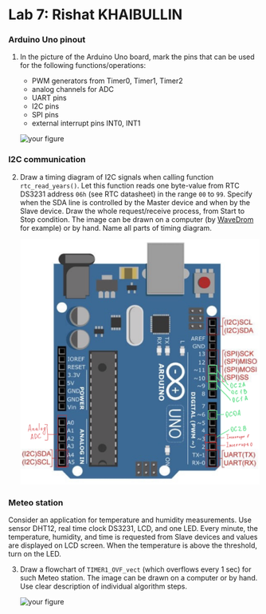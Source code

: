 # Lab 7: Rishat KHAIBULLIN

### Arduino Uno pinout

1. In the picture of the Arduino Uno board, mark the pins that can be used for the following functions/operations:
   * PWM generators from Timer0, Timer1, Timer2
   * analog channels for ADC
   * UART pins
   * I2C pins
   * SPI pins
   * external interrupt pins INT0, INT1

   ![your figure](images/arduino_uno_pinout.png)

### I2C communication

2. Draw a timing diagram of I2C signals when calling function `rtc_read_years()`. Let this function reads one byte-value from RTC DS3231 address `06h` (see RTC datasheet) in the range `00` to `99`. Specify when the SDA line is controlled by the Master device and when by the Slave device. Draw the whole request/receive process, from Start to Stop condition. The image can be drawn on a computer (by [WaveDrom](https://wavedrom.com/) for example) or by hand. Name all parts of timing diagram.

   ![your figure](lab7-i2c/test/Du71.png)

### Meteo station

Consider an application for temperature and humidity measurements. Use sensor DHT12, real time clock DS3231, LCD, and one LED. Every minute, the temperature, humidity, and time is requested from Slave devices and values are displayed on LCD screen. When the temperature is above the threshold, turn on the LED.

3. Draw a flowchart of `TIMER1_OVF_vect` (which overflows every 1&nbsp;sec) for such Meteo station. The image can be drawn on a computer or by hand. Use clear description of individual algorithm steps.

   ![your figure]()
